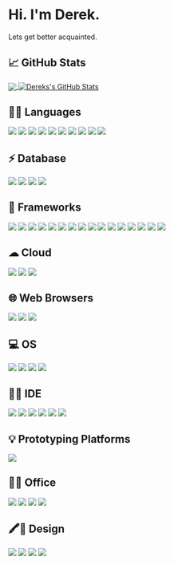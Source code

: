 # Hi. I'm Derek.
Lets get better acquainted.


## &#x1f4c8; GitHub Stats

<a href="https://github.com/drussell33/drussell33">
  <img align="center" src="https://github-readme-stats.vercel.app/api/top-langs/?username=drussell33&hide=java,html,TSQL,tex&title_color=ffffff&text_color=c9cacc&icon_color=2bbc8a&bg_color=1d1f21&langs_count=5" />
</a>
<a href="https://github.com/drussell33/drussell33">
  <img align="center" src="https://github-readme-stats.vercel.app/api?username=drussell33&show_icons=true&line_height=40&count_private=true&title_color=ffffff&text_color=c9cacc&icon_color=2bbc8a&bg_color=1d1f21" alt="Dereks's GitHub Stats" />
</a>

## 👩‍💻 Languages 

![](https://img.shields.io/badge/Python-FFD43B?style=for-the-badge&logo=python&logoColor=darkgreen" )
![](https://img.shields.io/badge/HTML5-E34F26?style=for-the-badge&logo=html5&logoColor=white" ) 
![](https://img.shields.io/badge/CSS3-1572B6?style=for-the-badge&logo=css3&logoColor=white" ) 
![](https://img.shields.io/badge/JavaScript-323330?style=for-the-badge&logo=javascript&logoColor=F7DF1E" ) 
![](https://img.shields.io/badge/C-00599C?style=for-the-badge&logo=c&logoColor=white" ) 
![](https://img.shields.io/badge/C%2B%2B-00599C?style=for-the-badge&logo=c%2B%2B&logoColor=white" ) 
![](https://img.shields.io/badge/C%23-239120?style=for-the-badge&logo=c-sharp&logoColor=white" ) 
![](https://img.shields.io/badge/Java-ED8B00?style=for-the-badge&logo=java&logoColor=white" ) 
![](https://img.shields.io/badge/Haskell-5D4F85?style=for-the-badge&logo=haskell&logoColor=white" ) 
![](https://img.shields.io/badge/json-5E5C5C?style=for-the-badge&logo=json&logoColor=white" ) 


## ⚡ Database

![](https://img.shields.io/badge/MongoDB-white?style=for-the-badge&logo=mongodb&logoColor=4EA94B" ) 
![](https://img.shields.io/badge/SQLite-07405E?style=for-the-badge&logo=sqlite&logoColor=white" ) 
![](https://img.shields.io/badge/Microsoft%20SQL%20Server-CC2927?style=for-the-badge&logo=microsoft%20sql%20server&logoColor=white" ) 
![](https://img.shields.io/badge/MySQL-00000F?style=for-the-badge&logo=mysql&logoColor=white)


## 🚀 Frameworks 

![](https://img.shields.io/badge/Node.js-339933?style=for-the-badge&logo=nodedotjs&logoColor=white" )
![](https://img.shields.io/badge/npm-CB3837?style=for-the-badge&logo=npm&logoColor=white") 
![](https://img.shields.io/badge/Jest-C21325?style=for-the-badge&logo=jest&logoColor=white") 
![](https://img.shields.io/badge/Express.js-000000?style=for-the-badge&logo=express&logoColor=white") 
![](https://img.shields.io/badge/.NET-512BD4?style=for-the-badge&logo=dotnet&logoColor=white" ) 
![](https://img.shields.io/badge/NuGet-004880?style=for-the-badge&logo=nuget&logoColor=white") 
![](https://img.shields.io/badge/Markdown-000000?style=for-the-badge&logo=markdown&logoColor=white" ) 
![](https://img.shields.io/badge/Shell_Script-121011?style=for-the-badge&logo=gnu-bash&logoColor=white" ) 
![](https://img.shields.io/badge/React-20232A?style=for-the-badge&logo=react&logoColor=61DAFB" ) 
![](https://img.shields.io/badge/Bootstrap-563D7C?style=for-the-badge&logo=bootstrap&logoColor=white" ) 
![](https://img.shields.io/badge/jQuery-0769AD?style=for-the-badge&logo=jquery&logoColor=white" ) 
![](https://img.shields.io/badge/DJANGO-REST-ff1709?style=for-the-badge&logo=django&logoColor=white&color=ff1709&labelColor=gray" ) 
![](https://img.shields.io/badge/Flask-000000?style=for-the-badge&logo=flask&logoColor=white" ) 
![](https://img.shields.io/badge/Postman-FF6C37?style=for-the-badge&logo=Postman&logoColor=white") 
![](https://img.shields.io/badge/PowerShell-5391FE?style=for-the-badge&logo=PowerShell&logoColor=white") 
![](https://img.shields.io/badge/Nginx-009639?style=for-the-badge&logo=nginx&logoColor=white") 


## ☁ Cloud 

![](https://img.shields.io/badge/Heroku-430098?style=for-the-badge&logo=heroku&logoColor=white" ) 
![](https://img.shields.io/badge/Azure_Functions-0062AD?style=for-the-badge&logo=azure-functions&logoColor=white" ) 
![](https://img.shields.io/badge/Azure_DevOps-0078D7?style=for-the-badge&logo=azure-devops&logoColor=white" ) 


## 🌐 Web Browsers 

![](https://img.shields.io/badge/Google_chrome-4285F4?style=for-the-badge&logo=Google-chrome&logoColor=white" ) 
![](https://img.shields.io/badge/Firefox_Browser-FF7139?style=for-the-badge&logo=Firefox-Browser&logoColor=white" ) 
![](https://img.shields.io/badge/Safari-000000?style=for-the-badge&logo=safari&logoColor=white" ) 


## 💻 OS 

![](https://img.shields.io/badge/iOS-000000?style=for-the-badge&logo=ios&logoColor=white" ) 
![](https://img.shields.io/badge/Windows-0078D6?style=for-the-badge&logo=windows&logoColor=white" ) 
![](https://img.shields.io/badge/Linux-FCC624?style=for-the-badge&logo=linux&logoColor=black" ) 
![](https://img.shields.io/badge/Ubuntu-E95420?style=for-the-badge&logo=ubuntu&logoColor=white" ) 


## 👩‍💻 IDE 

![](https://img.shields.io/badge/Visual_Studio_Code-0078D4?style=for-the-badge&logo=visual%20studio%20code&logoColor=white" ) 
![](https://img.shields.io/badge/Visual_Studio-5C2D91?style=for-the-badge&logo=visual%20studio&logoColor=white" )
![](https://img.shields.io/badge/Atom-66595C?style=for-the-badge&logo=Atom&logoColor=white" )
![](https://img.shields.io/badge/pycharm-143?style=for-the-badge&logo=pycharm&logoColor=black&color=black&labelColor=green" ) 
![](https://img.shields.io/badge/IntelliJIDEA-000000.svg?style=for-the-badge&logo=intellij-idea&logoColor=white" )
![](https://img.shields.io/badge/Notepad++-90E59A.svg?style=for-the-badge&logo=notepad%2B%2B&logoColor=black" )


## 💡 Prototyping Platforms

![](https://img.shields.io/badge/Raspberry%20Pi-A22846?style=for-the-badge&logo=Raspberry%20Pi&logoColor=white" ) 


## 👨‍💻 Office 

![](https://img.shields.io/badge/Microsoft_Excel-217346?style=for-the-badge&logo=microsoft-excel&logoColor=white" ) 
![](https://img.shields.io/badge/Microsoft_PowerPoint-B7472A?style=for-the-badge&logo=microsoft-powerpoint&logoColor=white" ) 
![](https://img.shields.io/badge/Microsoft_SQL_Server-CC2927?style=for-the-badge&logo=microsoft-sql-server&logoColor=white" ) 
![](https://img.shields.io/badge/Microsoft_Word-2B579A?style=for-the-badge&logo=microsoft-word&logoColor=white" ) 



## 🖍📐 Design 

![](https://img.shields.io/badge/Adobe%20Creative%20Cloud-DA1F26?style=for-the-badge&logo=Adobe%20Creative%20Cloud&logoColor=white" ) 
![](https://img.shields.io/badge/Adobe-Photoshop-31A8FF?style=for-the-badge&logo=Adobe-Photoshop&labelColor=0a446b&logoWidth=15" ) 
![](https://img.shields.io/badge/Adobe-Premiere%20Pro-9999FF?style=for-the-badge&logo=Adobe-Premiere%20Pro&labelColor=2f2f5b&logoWidth=15" ) 
![](https://img.shields.io/badge/Adobe%20InDesign-FF3366?style=for-the-badge&logo=Adobe%20InDesign&logoColor=white" ) 




<!--
<a href="https://github.com/drussell33/wou-cs-46x-starlane">
  <img align="center" src="https://github-readme-stats.vercel.app/api/pin/?username=drussell33&repo=wou-cs-46x-starlane&title_color=ffffff&text_color=c9cacc&icon_color=2bbc8a&bg_color=1d1f21" )
</a>

<a href="https://github.com/drussell33/Python-Blockchain">
  <img align="center" src="https://github-readme-stats.vercel.app/api/pin/?username=drussell33&repo=Python-Blockchain&title_color=ffffff&text_color=c9cacc&icon_color=2bbc8a&bg_color=1d1f21" )
</a>
-->